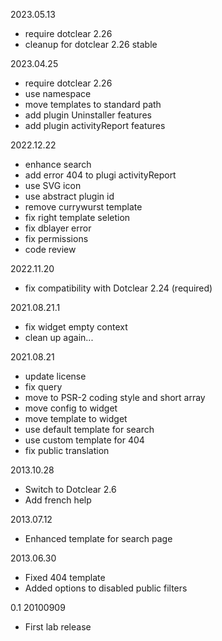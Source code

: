 2023.05.13
- require dotclear 2.26
- cleanup for dotclear 2.26 stable

2023.04.25
- require dotclear 2.26
- use namespace
- move templates to standard path
- add plugin Uninstaller features
- add plugin activityReport features

2022.12.22
- enhance search
- add error 404 to plugi activityReport
- use SVG icon
- use abstract plugin id
- remove currywurst template
- fix right template seletion
- fix dblayer error
- fix permissions
- code review

2022.11.20
- fix compatibility with Dotclear 2.24 (required)

2021.08.21.1
- fix widget empty context
- clean up again...

2021.08.21
- update license
- fix query
- move to PSR-2 coding style and short array
- move config to widget
- move template to widget
- use default template for search
- use custom template for 404
- fix public translation

2013.10.28
- Switch to Dotclear 2.6
- Add french help

2013.07.12
- Enhanced template for search page

2013.06.30
- Fixed 404 template
- Added options to disabled public filters

0.1 20100909
- First lab release